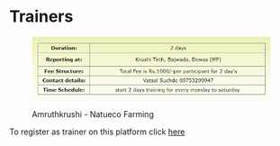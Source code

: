 # Trainers



<figure><img src="../../.gitbook/assets/image (33).png" alt=""><figcaption><p>Amruthkrushi - Natueco Farming</p></figcaption></figure>

To register as trainer on this platform click [here](https://forms.gle/9UFvVTCVwgvZaYt38)&#x20;
